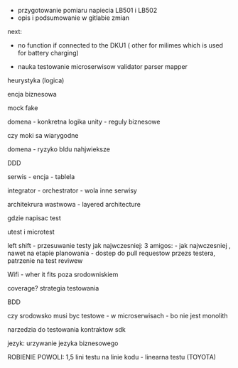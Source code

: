 - przygotowanie pomiaru napiecia LB501 i LB502
- opis i podsumowanie w gitlabie zmian

next:
- no function if connected to the DKU1 ( other for milimes which is used for battery charging)




- nauka testowanie microserwisow
validator parser mapper

heurystyka (logica)

encja biznesowa

mock fake

domena - konkretna logika
unity - reguly biznesowe

czy moki sa wiarygodne

domena - ryzyko bldu nahjwieksze

DDD

serwis - encja - tablela

integrator - orchestrator - wola inne serwisy

architekrura wastwowa - layered architecture

gdzie napisac test

utest i microtest

left shift - przesuwanie testy jak najwczesniej: 3 amigos:  - jak najwczesniej , nawet na etapie planowania - dostep do pull requestow przezs testera, patrzenie na test reviwew

Wifi - wher it fits poza srodowniskiem

coverage?
strategia testowania

BDD

czy srodowsko musi byc testowe - w microserwisach - bo nie jest monolith

narzedzia do testowania kontraktow
sdk

jezyk: urzywanie jezyka biznesowego


ROBIENIE POWOLI: 1,5 lini testu na linie kodu - linearna testu
 (TOYOTA)